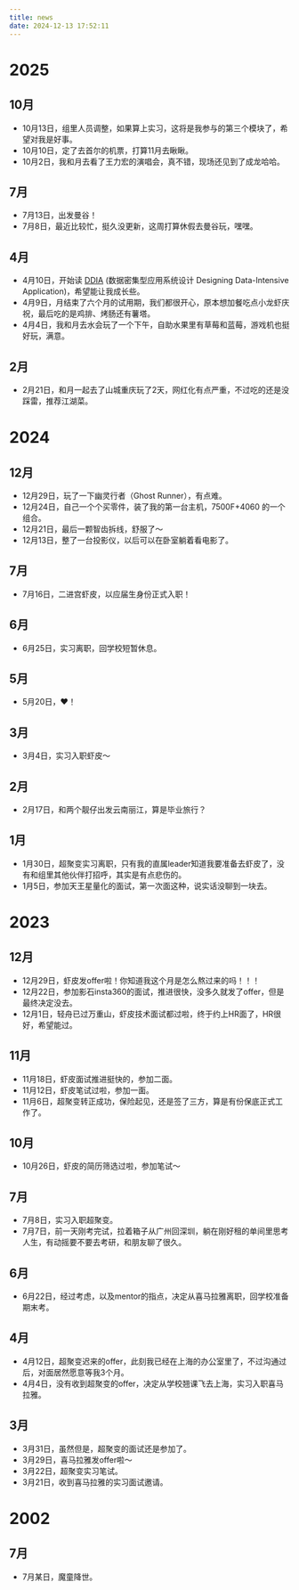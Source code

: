 ```yaml
---
title: news
date: 2024-12-13 17:52:11
---
```


# 2025

## 10月

- 10月13日，组里人员调整，如果算上实习，这将是我参与的第三个模块了，希望对我是好事。
- 10月10日，定了去首尔的机票，打算11月去瞅瞅。
- 10月2日，我和月去看了王力宏的演唱会，真不错，现场还见到了成龙哈哈。

## 7月
- 7月13日，出发曼谷！
- 7月8日，最近比较忙，挺久没更新，这周打算休假去曼谷玩，嘿嘿。

## 4月

- 4月10日，开始读 [DDIA](https://book.douban.com/subject/30329536/) (数据密集型应用系统设计 Designing Data-Intensive Application)，希望能让我成长些。
- 4月9日，月结束了六个月的试用期，我们都很开心，原本想加餐吃点小龙虾庆祝，最后吃的是鸡排、烤肠还有薯塔。
- 4月4日，我和月去水会玩了一个下午，自助水果里有草莓和蓝莓，游戏机也挺好玩，满意。

## 2月

- 2月21日，和月一起去了山城重庆玩了2天，网红化有点严重，不过吃的还是没踩雷，推荐江湖菜。

# 2024

## 12月

- 12月29日，玩了一下幽灵行者（Ghost Runner），有点难。
- 12月24日，自己一个个买零件，装了我的第一台主机，7500F+4060 的一个组合。
- 12月21日，最后一颗智齿拆线，舒服了～
- 12月13日，整了一台投影仪，以后可以在卧室躺着看电影了。

## 7月

- 7月16日，二进宫虾皮，以应届生身份正式入职！

## 6月

- 6月25日，实习离职，回学校短暂休息。

## 5月

- 5月20日，❤️！

## 3月

- 3月4日，实习入职虾皮～

## 2月

- 2月17日，和两个靓仔出发云南丽江，算是毕业旅行？

## 1月

- 1月30日，超聚变实习离职，只有我的直属leader知道我要准备去虾皮了，没有和组里其他伙伴打招呼，其实是有点悲伤的。
- 1月5日，参加天王星量化的面试，第一次面这种，说实话没聊到一块去。

# 2023

## 12月

- 12月29日，虾皮发offer啦！你知道我这个月是怎么熬过来的吗！！！
- 12月22日，参加影石insta360的面试，推进很快，没多久就发了offer，但是最终决定没去。
- 12月1日，轻舟已过万重山，虾皮技术面试都过啦，终于约上HR面了，HR很好，希望能过。

## 11月

- 11月18日，虾皮面试推进挺快的，参加二面。
- 11月12日，虾皮笔试过啦，参加一面。
- 11月6日，超聚变转正成功，保险起见，还是签了三方，算是有份保底正式工作了。

## 10月

- 10月26日，虾皮的简历筛选过啦，参加笔试～

## 7月

- 7月8日，实习入职超聚变。
- 7月7日，前一天刚考完试，拉着箱子从广州回深圳，躺在刚好租的单间里思考人生，有动摇要不要去考研，和朋友聊了很久。

## 6月

- 6月22日，经过考虑，以及mentor的指点，决定从喜马拉雅离职，回学校准备期末考。

## 4月

- 4月12日，超聚变迟来的offer，此刻我已经在上海的办公室里了，不过沟通过后，对面居然愿意等我3个月。
- 4月4日，没有收到超聚变的offer，决定从学校翘课飞去上海，实习入职喜马拉雅。

## 3月

- 3月31日，虽然但是，超聚变的面试还是参加了。
- 3月29日，喜马拉雅发offer啦～
- 3月22日，超聚变实习笔试。
- 3月21日，收到喜马拉雅的实习面试邀请。

# 2002

## 7月

- 7月某日，魔童降世。